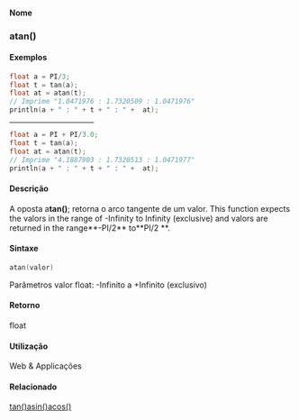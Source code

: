 
#### Nome
### atan()

#### Exemplos

```pde
float a = PI/3; 
float t = tan(a); 
float at = atan(t); 
// Imprime "1.0471976 : 1.7320509 : 1.0471976" 
println(a + " : " + t + " : " +  at); 

```
<hr align="left" noshade="noshade" size="1" width="150"/>

```pde
float a = PI + PI/3.0; 
float t = tan(a); 
float at = atan(t); 
// Imprime "4.1887903 : 1.7320513 : 1.0471977" 
println(a + " : " + t + " : " +  at); 

```

#### Descrição
A oposta a**tan()**; retorna o arco tangente de um valor.<b></b> This function expects the valors in the range of -Infinity to Infinity (exclusive) and valors are returned in the range**-PI/2** to**PI/2 **.

#### Sintaxe
```pde
atan(valor)

```
Parâmetros
valor
float: -Infinito a +Infinito (exclusivo)

#### Retorno

	
float

#### Utilização

	
Web & Applicações

#### Relacionado
[tan()](tan_)[asin()](asin_)[acos()](acos_)
